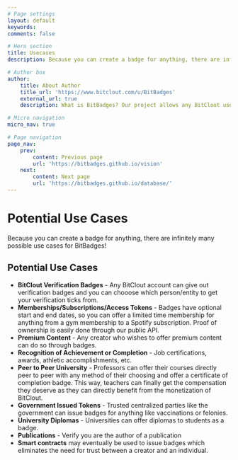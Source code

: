 ```yaml
---
# Page settings
layout: default
keywords:
comments: false

# Hero section
title: Usecases
description: Because you can create a badge for anything, there are infinitely many possible use cases for BitBadges!

# Author box
author:
    title: About Author
    title_url: 'https://www.bitclout.com/u/BitBadges'
    external_url: true
    description: What is BitBadges? Our project allows any BitClout user to associate with any other user(s) through a NFT that is linked to the recipient's public key (no selling it). So once you earn a badge, no one can take it way from you!

# Micro navigation
micro_nav: true

# Page navigation
page_nav:
    prev:
        content: Previous page
        url: 'https://bitbadges.github.io/vision'
    next:
        content: Next page
        url: 'https://bitbadges.github.io/database/'
---
```


# Potential Use Cases
Because you can create a badge for anything, there are infinitely many possible use cases for BitBadges!

## Potential Use Cases
- **BitClout Verification Badges** - Any BitClout account can give out verification badges and you can chooose which person/entity to get your verification ticks from.
- **Memberships/Subscriptions/Access Tokens** - Badges have optional start and end dates, so you can offer a limited time membership for anything from a gym membership to a Spotify subscription. Proof of ownership is easily done through our public API.
- **Premium Content** - Any creator who wishes to offer premium content can do so through badges.
- **Recognition of Achievement or Completion** - Job certifications, awards, athletic accomplishments, etc.
- **Peer to Peer University** - Professors can offer their courses directly peer to peer with any method of their choosing and offer a certificate of completion badge. This way, teachers can finally get the compensation they deserve as they can directly benefit from the monetization of BitClout.
- **Government Issued Tokens** - Trusted centralized parties like the government can issue badges for anything like vaccinations or felonies.
- **University Diplomas** - Universities can offer diplomas to students as a badge.
- **Publications** - Verify you are the author of a publication
- **Smart contracts** may eventually be used to issue badges which eliminates the need for trust between a creator and an individual.
